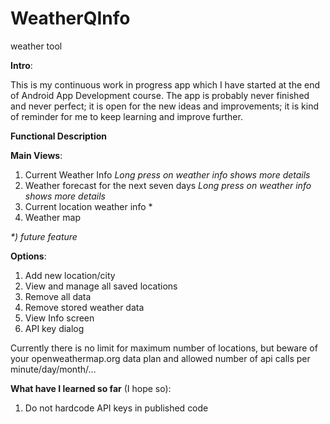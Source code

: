 # WeatherQInfo
weather tool

**Intro**:

This is my continuous work in progress app which I have started at the end of Android App Development course. The app is probably never finished and never perfect; it is open for the new ideas and improvements; it is kind of reminder for me to keep learning and improve further.


**Functional Description**


**Main Views**:

1. Current Weather Info _Long press on weather info shows more details_
2. Weather forecast for the next seven days _Long press on weather info shows more details_
3. Current location weather info *
4. Weather map

_*) future feature_


**Options**:

1. Add new location/city
2. View and manage all saved locations
3. Remove all data
4. Remove stored weather data
5. View Info screen
6. API key dialog

Currently there is no limit for maximum number of locations, but beware of your openweathermap.org data plan and allowed number of api calls per minute/day/month/…


**What have I learned so far** (I hope so):

1. Do not hardcode API keys in published code


